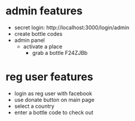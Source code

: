 
# admin features
 - secret login: http://localhost:3000/login/admin
 - create bottle codes
 - admin panel
    - activate a place
      - grab a bottle F24ZJBb

# reg user features
 - login as reg user with facebook
 - use donate button on main page
 - select a country
 - enter a bottle code to check out
